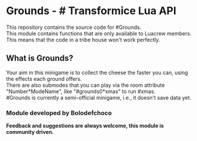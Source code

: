 # Grounds - # Transformice Lua API
This repository contains the source code for #Grounds.<br>
This module contains functions that are only available to Luacrew members. This means that the code in a tribe house won't work perfectly.

## What is Grounds?
Your aim in this minigame is to collect the cheese the faster you can, using the effects each ground offers.<br>
There are also submodes that you can play via the room attribute "Number\*ModeName", like "#grounds0\*xmas" to run #xmas.<br>
#Grounds is currently a semi-official minigame, i.e., it doesn't save data yet.

### Module developed by Bolodefchoco

**Feedback and suggestions are always welcome, this module is community driven.**
